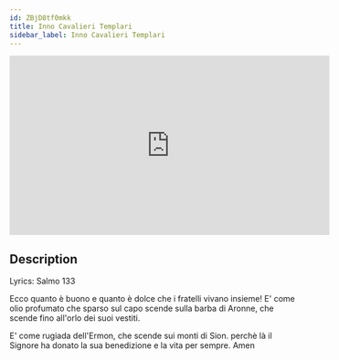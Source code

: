 ```yaml
---
id: ZBjD8tf0mkk
title: Inno Cavalieri Templari
sidebar_label: Inno Cavalieri Templari
---
```


<iframe
  width="560"
  height="315"
  src="https://www.youtube.com/embed/ZBjD8tf0mkk"
  title="YouTube video player"
  frameborder="0"
  allow="accelerometer; autoplay; clipboard-write; encrypted-media; gyroscope; picture-in-picture; web-share"
  referrerpolicy="strict-origin-when-cross-origin"
  allowfullscreen
></iframe>

## Description

Lyrics: Salmo 133

Ecco quanto è buono e quanto è dolce
che i fratelli vivano insieme!
E' come olio profumato che sparso sul capo 
scende sulla barba di Aronne,
che scende fino all'orlo dei suoi vestiti.

E' come rugiada dell'Ermon,
che scende sui monti di Sion.
perchè là il Signore ha donato la sua  benedizione
e la vita per sempre.
Amen

